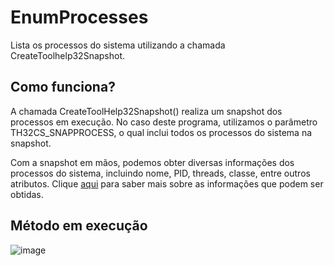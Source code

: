# EnumProcesses
Lista os processos do sistema utilizando a chamada CreateToolhelp32Snapshot.

## Como funciona?
A chamada CreateToolHelp32Snapshot() realiza um snapshot dos processos em execução. No caso deste programa, utilizamos o parâmetro TH32CS_SNAPPROCESS, o qual inclui todos os processos do sistema na snapshot.

Com a snapshot em mãos, podemos obter diversas informações dos processos do sistema, incluindo nome, PID, threads, classe, entre outros atributos. Clique [aqui](https://learn.microsoft.com/en-us/windows/win32/api/tlhelp32/ns-tlhelp32-processentry32w) para saber mais sobre as informações que podem ser obtidas.

## Método em execução
![image](https://github.com/B0nam/BASIC-PROC-ENUM/assets/85623265/6dc83315-0eb2-4a8e-a6da-6b44717b1066)
